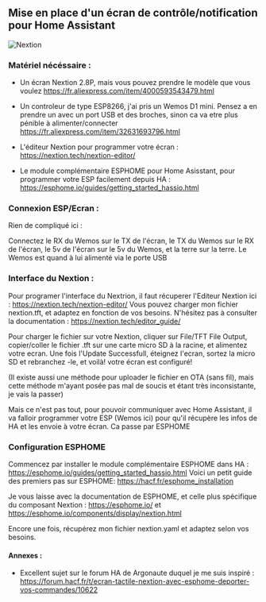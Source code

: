 ## Mise en place d'un écran de contrôle/notification pour Home Assistant


![Nextion](https://user-images.githubusercontent.com/35771339/225013109-b3ed8c40-9fef-4b1d-8148-c2848ab0bb86.jpeg)


### Matériel nécéssaire : 

- Un écran Nextion 2.8P, mais vous pouvez prendre le modèle que vous voulez
    https://fr.aliexpress.com/item/4000593543479.html
    
- Un controleur de type ESP8266, j'ai pris un Wemos D1 mini. Pensez a en prendre un avec un port USB et des broches, sinon ca va etre plus pénible à alimenter/connecter
    https://fr.aliexpress.com/item/32631693796.html
    
- L'éditeur Nextion pour programmer votre écran : https://nextion.tech/nextion-editor/

- Le module complémentaire ESPHOME pour Home Asisstant, pour programmer votre ESP facilement depuis HA : https://esphome.io/guides/getting_started_hassio.html


### Connexion ESP/Ecran :

 Rien de compliqué ici :
 
 Connectez le RX du Wemos sur le TX de l'écran, le TX du Wemos sur le RX de l'écran, le 5v de l'écran sur le 5v du Wemos, et la terre sur la terre.
 Le Wemos est quand à lui alimenté via le porte USB
 
 
 ### Interface du Nextion : 

  Pour programer l'interface du Nextrion, il faut récuperer l'Editeur Nextion ici : https://nextion.tech/nextion-editor/
  Vous pouvez charger mon fichier nextion.tft, et adaptez en fonction de vos besoins. N'hésitez pas à consulter la documentation : https://nextion.tech/editor_guide/
  
  Pour charger le fichier sur votre Nextion, cliquer sur File/TFT File Output, copier/coller le fichier .tft sur une carte micro SD à la racine, et alimentez votre       ecran. Une fois l'Update Successfull, éteignez l'ecran, sortez la micro SD et rebranchez -le, et voilà! votre écran est configuré!
  
  (Il existe aussi une méthode pour uploader le fichier en OTA (sans fil), mais cette méthode m'ayant posée pas mal de soucis et étant très inconsistante, je vais la passer)
  
  Mais ce n'est pas tout, pour pouvoir communiquer avec Home Assistant, il va falloir programmer votre ESP (Wemos ici) pour qu'il récupère les infos de HA et les envoie à votre écran. Ca passe par ESPHOME
  
  ### Configuration ESPHOME
  
  Commencez par installer le module complémentaire ESPHOME dans HA : https://esphome.io/guides/getting_started_hassio.html
  Voici un petit guide des premiers pas sur ESPHOME: https://hacf.fr/esphome_installation
  
  Je vous laisse avec la documentation de ESPHOME, et celle plus spécifique du composant Nextion : https://esphome.io/ et https://esphome.io/components/display/nextion.html
  
  Encore une fois, récupérez mon fichier nextion.yaml et adaptez selon vos besoins.
  
  #### Annexes : 
  
  - Excellent sujet sur le forum HA de Argonaute duquel je me suis inspiré : https://forum.hacf.fr/t/ecran-tactile-nextion-avec-esphome-deporter-vos-commandes/10622
